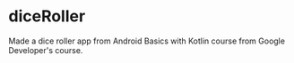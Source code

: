 # diceRoller
Made a dice roller app from Android Basics with Kotlin course from Google Developer's course.
